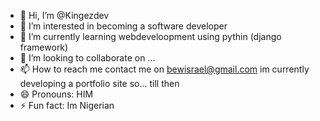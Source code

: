 - 👋 Hi, I’m @Kingezdev
- 👀 I’m interested in becoming a software developer 
- 🌱 I’m currently learning webdeveloopment using pythin (django framework)
- 💞️ I’m looking to collaborate on ...
- 📫 How to reach me contact me on bewisrael@gmail.com im currently developing a portfolio site so... till then 
- 😄 Pronouns: HIM
- ⚡ Fun fact: Im Nigerian

<!---
Kingezdev/Kingezdev is a ✨ special ✨ repository because its `README.md` (this file) appears on your GitHub profile.
You can click the Preview link to take a look at your changes.
--->
